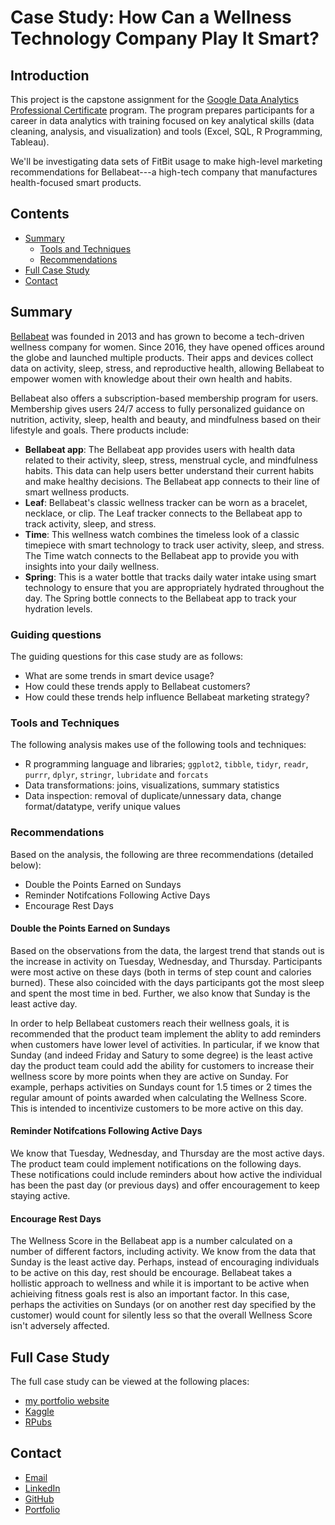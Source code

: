 # Case Study: How Can a Wellness Technology Company Play It Smart?

## Introduction

This project is the capstone assignment for the [Google Data Analytics Professional Certificate](https://www.coursera.org/professional-certificates/google-data-analytics) program. The program prepares participants for a career in data analytics with training focused on key analytical skills (data cleaning, analysis, and visualization) and tools (Excel, SQL, R Programming, Tableau).

We'll be investigating data sets of FitBit usage to make high-level marketing recommendations for Bellabeat---a high-tech company that manufactures health-focused smart products.

## Contents 

- [Summary](#summary)
  - [Tools and Techniques](#tools-and-techniques)
  - [Recommendations](#recommendations)
- [Full Case Study](#full-case-study)
- [Contact](#contact)

## Summary

[Bellabeat](https://bellabeat.com/) was founded in 2013 and has grown to become a tech-driven wellness company for women. Since 2016, they have opened offices around the globe and launched multiple products. Their apps and devices collect data on activity, sleep, stress, and reproductive health, allowing Bellabeat to empower women with knowledge about their own health and habits.

Bellabeat also offers a subscription-based membership program for users. Membership gives users 24/7 access to fully personalized guidance on nutrition, activity, sleep, health and beauty, and mindfulness based on their lifestyle and goals. There products include: 

- **Bellabeat app**: The Bellabeat app provides users with health data related to their activity, sleep, stress, menstrual cycle, and mindfulness habits. This data can help users better understand their current habits and make healthy decisions. The Bellabeat app connects to their line of smart wellness products.
- **Leaf**: Bellabeat's classic wellness tracker can be worn as a bracelet,
necklace, or clip. The Leaf tracker connects to the Bellabeat app to track activity, sleep, and stress.
- **Time**: This wellness watch combines the timeless look of a classic
timepiece with smart technology to track user
activity, sleep, and stress. The Time watch connects to the Bellabeat app to provide you with insights into your daily wellness.
- **Spring**: This is a water bottle that tracks daily water intake using smart technology to ensure that you are appropriately hydrated throughout the day. The Spring bottle connects to the Bellabeat app to track your hydration levels.

### Guiding questions

The guiding questions for this case study are as follows: 

- What are some trends in smart device usage?
- How could these trends apply to Bellabeat customers?
- How could these trends help influence Bellabeat marketing strategy?

### Tools and Techniques

The following analysis makes use of the following tools and techniques: 

- R programming language and libraries; `ggplot2`, `tibble`, `tidyr`, `readr`, `purrr`, `dplyr`, `stringr`, `lubridate` and `forcats`
- Data transformations: joins, visualizations, summary statistics
- Data inspection: removal of duplicate/unnessary data, change format/datatype, verify unique values

### Recommendations

Based on the analysis, the following are three recommendations (detailed below):

- Double the Points Earned on Sundays
- Reminder Notifcations Following Active Days
- Encourage Rest Days

#### Double the Points Earned on Sundays

Based on the observations from the data, the largest trend that stands out is the increase in activity on Tuesday, Wednesday, and Thursday. Participants were most active on these days (both in terms of step count and calories burned). These also coincided with the days participants got the most sleep and spent the most time in bed. Further, we also know that Sunday is the least active day. 

In order to help Bellabeat customers reach their wellness goals, it is recommended that the product team implement the ablity to add reminders when customers have lower level of activities. In particular, if we know that Sunday (and indeed Friday and Satury to some degree) is the least active day the product team could add the ability for customers to increase their wellness score by more points when they are active on Sunday. For example, perhaps activities on Sundays count for 1.5 times or 2 times the regular amount of points awarded when calculating the Wellness Score. This is intended to incentivize customers to be more active on this day.

#### Reminder Notifcations Following Active Days

We know that Tuesday, Wednesday, and Thursday are the most active days. The product team could implement notifications on the following days. These notifications could include reminders about how active the individual has been the past day (or previous days) and offer encouragement to keep staying active. 

#### Encourage Rest Days

The Wellness Score in the Bellabeat app is a number calculated on a number of different factors, including activity. We know from the data that Sunday is the least active day. Perhaps, instead of encouraging individuals to be active on this day, rest should be encourage. Bellabeat takes a hollistic approach to wellness and while it is important to be active when achieiving fitness goals rest is also an important factor. In this case, perhaps the activities on Sundays (or on another rest day specified by the customer) would count for silently less so that the overall Wellness Score isn't adversely affected.

## Full Case Study

The full case study can be viewed at the following places: 
- [my portfolio website](https://ananfito.github.io/case-study_bellabeat/bellabeat.html)
- [Kaggle](https://www.kaggle.com/code/anthonynanfito/case-study-how-can-a-wellness-technology-company) 
- [RPubs](https://rpubs.com/anthonynanfito/bellabeat) 

## Contact
- <a href="mailto:msg.for.anthony.p6ht3@simplelogin.com?subject=Nice Case Study Project&body=Hey Anthony, I saw your Case Study. Let's talk!">Email</a>
- [LinkedIn](https://www.linkedin.com/in/anthonynanfito/)
- [GitHub](https://www.github.com/ananfito)
- [Portfolio](https://ananfito.github.io)
